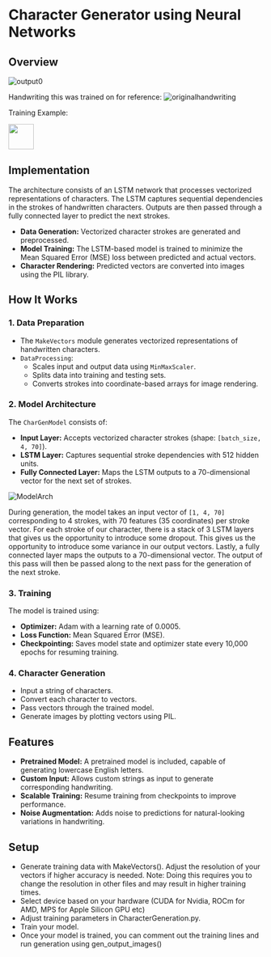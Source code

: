 # Character Generator using Neural Networks

## Overview
![output0](https://github.com/user-attachments/assets/3738839b-6daa-49d2-9829-00bfd98b3595)


Handwriting this was trained on for reference: 
![originalhandwriting](https://github.com/user-attachments/assets/8813c301-fea7-4b41-a990-03ea09c6a5a2)

Training Example:

<div><img src="https://github.com/user-attachments/assets/e2a5ed3c-a9cc-4c5d-9227-fdd339d6f427" style="height: 50px;"></div>

## Implementation

The architecture consists of an LSTM network that processes vectorized representations of characters. The LSTM captures sequential dependencies in the strokes of handwritten characters. Outputs are then passed through a fully connected layer to predict the next strokes.
- **Data Generation:** Vectorized character strokes are generated and preprocessed.
- **Model Training:** The LSTM-based model is trained to minimize the Mean Squared Error (MSE) loss between predicted and actual vectors.
- **Character Rendering:** Predicted vectors are converted into images using the PIL library.

## How It Works

### 1. Data Preparation
- The `MakeVectors` module generates vectorized representations of handwritten characters.
- `DataProcessing`:
  - Scales input and output data using `MinMaxScaler`.
  - Splits data into training and testing sets.
  - Converts strokes into coordinate-based arrays for image rendering.

### 2. Model Architecture
The `CharGenModel` consists of:
- **Input Layer:** Accepts vectorized character strokes (shape: `[batch_size, 4, 70]`).
- **LSTM Layer:** Captures sequential stroke dependencies with 512 hidden units.
- **Fully Connected Layer:** Maps the LSTM outputs to a 70-dimensional vector for the next set of strokes.

![ModelArch](https://github.com/user-attachments/assets/f49d8db4-9854-45d5-a32a-f75cd72dc1f8)

During generation, the model takes an input vector of `[1, 4, 70]` corresponding to 4 strokes, with 70 features (35 coordinates) per stroke vector. For each stroke of our character, there is a stack of 3 LSTM layers that gives us the opportunity to introduce some dropout. This gives us the opportunity to introduce some variance in our output vectors. Lastly, a fully connected layer maps the outputs to a 70-dimensional vector. The output of this pass will then be passed along to the next pass for the generation of the next stroke. 


### 3. Training
The model is trained using:
- **Optimizer:** Adam with a learning rate of 0.0005.
- **Loss Function:** Mean Squared Error (MSE).
- **Checkpointing:** Saves model state and optimizer state every 10,000 epochs for resuming training.

### 4. Character Generation
- Input a string of characters.
- Convert each character to vectors.
- Pass vectors through the trained model.
- Generate images by plotting vectors using PIL.

## Features
- **Pretrained Model:** A pretrained model is included, capable of generating lowercase English letters.
- **Custom Input:** Allows custom strings as input to generate corresponding handwriting.
- **Scalable Training:** Resume training from checkpoints to improve performance.
- **Noise Augmentation:** Adds noise to predictions for natural-looking variations in handwriting.

## Setup
- Generate training data with MakeVectors(). Adjust the resolution of your vectors if higher accuracy is needed. Note: Doing this requires you to change the resolution in other files and may result in higher training times.
- Select device based on your hardware (CUDA for Nvidia, ROCm for AMD, MPS for Apple Silicon GPU etc)
- Adjust training parameters in CharacterGeneration.py.
- Train your model.
- Once your model is trained, you can comment out the training lines and run generation using gen_output_images() 
